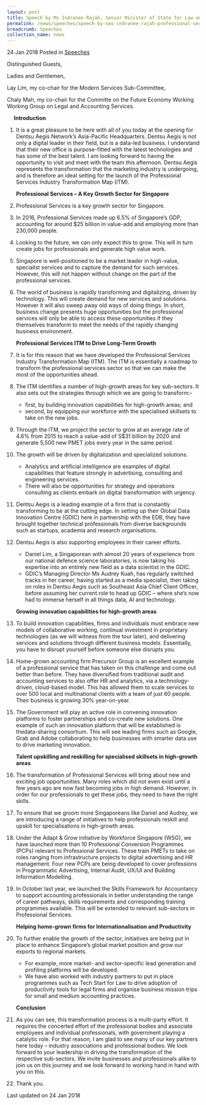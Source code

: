 ```yaml
---
layout: post
title: Speech by Ms Indranee Rajah, Senior Minister of State for Law and Finance, at the Launch of the Professional Service Industry Transformation Map & Opening of Dentsu Aegis Network's Asia Pacific Headquarters
permalink: /news/speeches/speech-by-sms-indranee-rajah-professional-services-industry-transformation-map
breadcrumb: Speeches
collection_name: news
---
```


24 Jan 2018 Posted in [Speeches](/news/speeches) 

Distinguished Guests,    
  
Ladies and Gentlemen,  
  
Lay Lim, my co-chair for the Modern Services Sub-Committee,  
  
Chaly Mah, my co-chair for the Committe on the Future Economy Working Working Group on Legal and Accounting Services.


<p style="margin-left: 18px; font-weight:bold">Introduction</p>

 1. It is a great pleasure to be here with all of you today at the opening for Dentsu Aegis Network’s Asia-Pacific Headquarters. Dentsu Aegis is not only a digital leader in their field, but is a data-led business. I understand that their new office is purpose-fitted with the latest technologies and has some of the best talent. I am looking forward to having the opportunity to visit and meet with the team this afternoon. Dentsu Aegis represents the transformation that the marketing industry is undergoing, and is therefore an ideal setting for the launch of the Professional Services Industry Transformation Map (ITM).
    
    **Professional Services – A Key Growth Sector for Singapore**


 2. Professional Services is a key growth sector for Singapore.
 
 
 
 3. In 2016, Professional Services made up 6.5% of Singapore’s GDP, accounting for around $25 billion in value-add and employing more than 230,000 people.
 

 4. Looking to the future, we can only expect this to grow.  This will in turn create jobs for professionals and generate high value work.


 5. Singapore is well-positioned to be a market leader in high-value, specialist services and to capture the demand for such services.  However, this will not happen without change on the part of the professional services.
 

 6. The world of business is rapidly transforming and digitalizing, driven by technology.  This will create demand for new services and solutions.  However it will also sweep away old ways of doing things.  In short, business change presents huge opportunities but the professional services will only be able to access these opportunities if they themselves transform to meet the needs of the rapidly changing business environment.
    
    **Professional Services ITM to Drive Long-Term Growth**


 7. It is for this reason that we have developed the Professional Services Industry Transformation Map (ITM). The ITM is essentially a roadmap to transform the professional services sector so that we can make the most of the opportunities ahead.


 8. The ITM identifies a number of high-growth areas for key sub-sectors.  It also sets out the strategies through which we are going to transform:-
    <ul>
    <li>first, by building innovation capabilities for high-growth areas; and</li>
    <li>second, by equipping our workforce with the specialised skillsets to take on the new jobs.</li>
    </ul>

 9. Through the ITM, we project the sector to grow at an average rate of 4.6% from 2015 to reach a value-add of S$31 billion by 2020 and generate 5,500 new PMET jobs every year in the same period. 


10. The growth will be driven by digitalization and specialized solutions.
    <ul>
    <li>
    Analytics and artificial intelligence are examples of digital capabilities that feature strongly in advertising, consulting and         engineering services.
    </li>
    <li>There will also be opportunities for strategy and operations consulting as clients embark on digital transformation with             urgency.</li>
    </ul>

11. Dentsu Aegis is a leading example of a firm that is constantly transforming to be at the cutting edge. In setting up their Global Data Innovation Centre (GDIC) here in partnership with the EDB, they have brought together technical professionals from diverse backgrounds such as startups, academia and research organisations.



12. Dentsu Aegis is also supporting employees in their career efforts.
    <ul>
    <li>Daniel Lim, a Singaporean with almost 20 years of experience from our national defence science laboratories, is now taking his       expertise into an entirely new field as a data scientist in the GDIC.</li>
    <li>GDIC’s Managing Director Ms Audrey Kuah, has regularly switched tracks in her career, having started as a media specialist, then     taking on roles in Dentsu Aegis such as Southeast Asia Chief Client Officer, before assuming her current role to head up GDIC –         where she’s now had to immerse herself in all things data, AI and technology.</li>
    </ul>
    
    **Growing innovation capabilities for high-growth areas**

13. To build innovation capabilities, firms and individuals must embrace new models of collaborative working, continual investment in proprietary technologies (as we will witness from the tour later), and delivering services and solutions through different business models. Essentially, you have to disrupt yourself before someone else disrupts you.


14. Home-grown accounting firm Precursor Group is an excellent example of a professional service that has taken on this challenge and come out better than before.  They have diversified from traditional audit and accounting services to also offer HR and analytics, via a technology-driven, cloud-based model.  This has allowed them to scale services to over 500 local and multinational clients with a team of just 60 people. Their business is growing 30% year-on-year.
  
15. The Government will play an active role in convening innovation platforms to foster partnerships and co-create new solutions. One example of such an innovation platform that will be established is thedata-sharing consortium. This will see leading firms such as Google, Grab and Adobe collaborating to help businesses with smarter data use to drive marketing innovation.

    **Talent upskilling and reskilling for specialised skillsets in high-growth areas**

16. The transformation of Professional Services will bring about new and exciting job opportunities. Many roles which did not even exist until a few years ago are now fast becoming jobs in high demand.  However, in order for our professionals to get these jobs, they need to have the right skills.
 

17. To ensure that we groom more Singaporeans like Daniel and Audrey, we are introducing a range of initiatives to help professionals reskill and upskill for specialisations in high-growth areas. 
 

18. Under the Adapt & Grow initiative by Workforce Singapore (WSG), we have launched more than 10 Professional Conversion Programmes (PCPs) relevant to Professional Services. These train PMETs to take on roles ranging from infrastructure projects to digital advertising and HR management. Four new PCPs are being developed to cover professions in Programmatic Advertising, Internal Audit, UX/UI and Building Information Modelling.
 

19. In October last year, we launched the Skills Framework for Accountancy to support accounting professionals in better understanding the range of career pathways, skills requirements and corresponding training programmes available. This will be extended to relevant sub-sectors in Professional Services. 
    
    **Helping home-grown firms for Internationalisation and Productivity**
 
20. To further enable the growth of the sector, initiatives are being put in place to enhance Singapore’s global market position and grow our exports to regional markets. 
    
    * For example, more market- and sector-specific lead generation and profiling platforms will be developed.
    * We have also worked with industry partners to put in place programmes such as Tech Start for Law to drive adoption of productivity tools for legal firms and organise business mission trips for small and medium accounting practices.
    
    **Conclusion**


21. As you can see, this transformation process is a multi-party effort.  It requires the concerted effort of the professional bodies and associate employees and individual professionals, with government playing a catalytic role.  For that reason, I am glad to see many of our key partners here today – industry associations and professional bodies. We look forward to your leadership in driving the transformation of the respective sub-sectors.  We invite businesses and professionals alike to join us on this journey and we look forward to working hand in hand with you on this.

22. Thank you.

<p class="right-side-updated">Last updated on 24 Jan 2018</p> 

